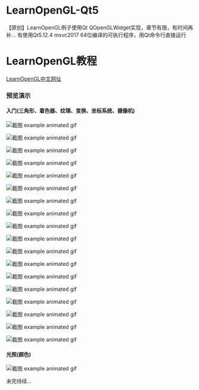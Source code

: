 # LearnOpenGL-Qt5
【原创】LearnOpenGL例子使用Qt QOpenGLWidget实现，章节有限，有时间再补...
有使用Qt5.12.4 msvc2017 64位编译的可执行程序，用Qt命令行直接运行

# LearnOpenGL教程
[LearnOpenGL中文网址](https://learnopengl-cn.github.io)


### 预览演示
#### 入门(三角形、着色器、纹理、变换、坐标系统、摄像机)

![`截图` example animated gif](./screenshot/1.png)

![`截图` example animated gif](./screenshot/2.png)

![`截图` example animated gif](./screenshot/3.png)

![`截图` example animated gif](./screenshot/4.png)

![`截图` example animated gif](./screenshot/5.png)

![`截图` example animated gif](./screenshot/6.gif)

![`截图` example animated gif](./screenshot/7.png)

![`截图` example animated gif](./screenshot/8.png)

![`截图` example animated gif](./screenshot/9.png)

![`截图` example animated gif](./screenshot/10.png)

![`截图` example animated gif](./screenshot/11.png)

![`截图` example animated gif](./screenshot/12.png)

![`截图` example animated gif](./screenshot/13.png)

![`截图` example animated gif](./screenshot/14.png)

![`截图` example animated gif](./screenshot/15.gif)

![`截图` example animated gif](./screenshot/16.gif)

![`截图` example animated gif](./screenshot/17.gif)

![`截图` example animated gif](./screenshot/18.gif)

#### 光照(颜色)

![`截图` example animated gif](./screenshot/19.gif)


未完待续...






